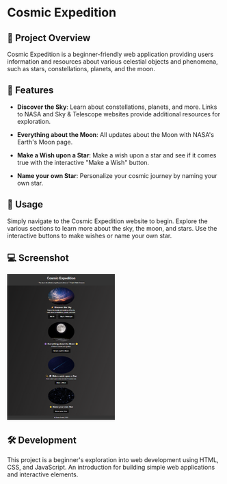 # Cosmic Expedition


## 📝 Project Overview

Cosmic Expedition is a beginner-friendly web application providing users information and resources about various celestial objects and phenomena, such as stars, constellations, planets, and the moon. 


## 🎨 Features

- **Discover the Sky**:
  Learn about constellations, planets, and more. Links to NASA and Sky & Telescope websites provide additional resources for exploration. 

- **Everything about the Moon**:
  All updates about the Moon with NASA's Earth's Moon page.

- **Make a Wish upon a Star**:
  Make a wish upon a star and see if it comes true with the interactive "Make a Wish" button.

- **Name your own Star**:
  Personalize your cosmic journey by naming your own star.


## 🚀 Usage

Simply navigate to the Cosmic Expedition website to begin. Explore the various sections to learn more about the sky, the moon, and stars. Use the interactive buttons to make wishes or name your own star.


## 💻 Screenshot

<img src="https://raw.githubusercontent.com/madamemarion/cosmic-expedition/main/screenshot.png" alt="Screenshot" width="50%">


## 🛠️ Development

This project is a beginner's exploration into web development using HTML, CSS, and JavaScript. An introduction for building simple web applications and interactive elements.
